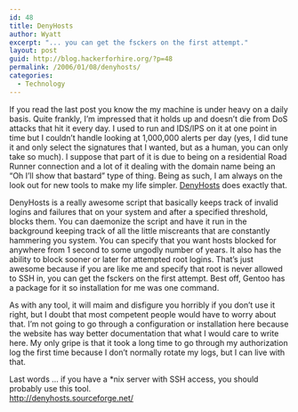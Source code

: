 ```yaml
---
id: 48
title: DenyHosts
author: Wyatt
excerpt: "... you can get the fsckers on the first attempt."
layout: post
guid: http://blog.hackerforhire.org/?p=48
permalink: /2006/01/08/denyhosts/
categories:
  - Technology
---
```

If you read the last post you know the my machine is under heavy on a daily basis. Quite frankly, I&#8217;m impressed that it holds up and doesn&#8217;t die from DoS attacks that hit it every day. I used to run and IDS/IPS on it at one point in time but I couldn&#8217;t handle looking at 1,000,000 alerts per day (yes, I did tune it and only select the signatures that I wanted, but as a human, you can only take so much). I suppose that part of it is due to being on a residential Road Runner connection and a lot of it dealing with the domain name being an &#8220;Oh I&#8217;ll show that bastard&#8221; type of thing. Being as such, I am always on the look out for new tools to make my life simpler. [DenyHosts][1] does exactly that.

DenyHosts is a really awesome script that basically keeps track of invalid logins and failures that on your system and after a specified threshold, blocks them. You can daemonize the script and have it run in the background keeping track of all the little miscreants that are constantly hammering you system. You can specify that you want hosts blocked for anywhere from 1 second to some ungodly number of years. It also has the ability to block sooner or later for attempted root logins. That&#8217;s just awesome because if you are like me and specify that root is never allowed to SSH in, you can get the fsckers on the first attempt. Best off, Gentoo has a package for it so installation for me was one command.

As with any tool, it will maim and disfigure you horribly if you don&#8217;t use it right, but I doubt that most competent people would have to worry about that. I&#8217;m not going to go through a configuration or installation here because the website has way better documentation that what I would care to write here. My only gripe is that it took a long time to go through my authorization log the first time because I don&#8217;t normally rotate my logs, but I can live with that.

Last words &#8230; if you have a *nix server with SSH access, you should probably use this tool.  
<http://denyhosts.sourceforge.net/>

 [1]: http://denyhosts.sourceforge.net/